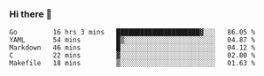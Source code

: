 ### Hi there 👋

<!--
**yeya24/yeya24** is a ✨ _special_ ✨ repository because its `README.md` (this file) appears on your GitHub profile.

Here are some ideas to get you started:

- 🔭 I’m currently working on ...
- 🌱 I’m currently learning ...
- 👯 I’m looking to collaborate on ...
- 🤔 I’m looking for help with ...
- 💬 Ask me about ...
- 📫 How to reach me: ...
- 😄 Pronouns: ...
- ⚡ Fun fact: ...
-->

<!--START_SECTION:waka-->
```text
Go         16 hrs 3 mins   █████████████████████▓░░░   86.05 % 
YAML       54 mins         █▒░░░░░░░░░░░░░░░░░░░░░░░   04.87 % 
Markdown   46 mins         █░░░░░░░░░░░░░░░░░░░░░░░░   04.12 % 
C          22 mins         ▓░░░░░░░░░░░░░░░░░░░░░░░░   02.00 % 
Makefile   18 mins         ▒░░░░░░░░░░░░░░░░░░░░░░░░   01.63 % 
```
<!--END_SECTION:waka-->
